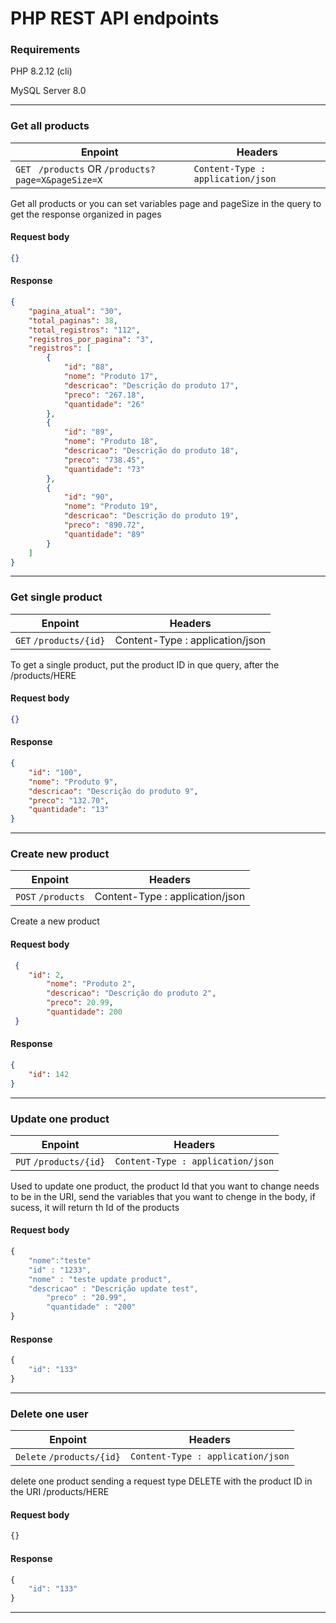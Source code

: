 

# PHP REST API endpoints 
### Requirements

PHP 8.2.12 (cli)

MySQL Server 8.0

---

### Get all products

| Enpoint | Headers                    |
| ------------- | ------------------------------ |
| `GET`  ` /products`  OR `/products?page=X&pageSize=X`      | `Content-Type : application/json`    |    	

Get all products or you can set variables page and pageSize in the query to get the response organized in pages 

#### Request body

```json
{}
```
#### Response
```json
{
	"pagina_atual": "30",
	"total_paginas": 38,
	"total_registros": "112",
	"registros_por_pagina": "3",
	"registros": [
		{
			"id": "88",
			"nome": "Produto 17",
			"descricao": "Descrição do produto 17",
			"preco": "267.18",
			"quantidade": "26"
		},
		{
			"id": "89",
			"nome": "Produto 18",
			"descricao": "Descrição do produto 18",
			"preco": "738.45",
			"quantidade": "73"
		},
		{
			"id": "90",
			"nome": "Produto 19",
			"descricao": "Descrição do produto 19",
			"preco": "890.72",
			"quantidade": "89"
		}
	]
}
```
---

### Get single product

| Enpoint | Headers                    |
| ------------- | ------------------------------ |
| `GET`  `/products/{id}`    | Content-Type : application/json    | 

To get a single product, put the product ID in que query, after the /products/HERE

#### Request body

```json
{}
```
#### Response
```json
{
	"id": "100",
	"nome": "Produto 9",
	"descricao": "Descrição do produto 9",
	"preco": "132.70",
	"quantidade": "13"
}
```
---

### Create new product

| Enpoint | Headers                    | 
| ------------- | ------------------------------ |
| `POST` `/products`      | Content-Type : application/json   |    	

Create a new product 

#### Request body

```json
 {
	"id": 2,
        "nome": "Produto 2",
        "descricao": "Descrição do produto 2",
        "preco": 20.99,
        "quantidade": 200
 }
```
#### Response
```json
{
	"id": 142
}
```
---

### Update one product

| Enpoint | Headers                    | 
| ------------- | ------------------------------ |
| `PUT` `/products/{id}`      | `Content-Type : application/json`   | 

Used to update one product, the product Id that you want to change needs to be in the URI, send the variables that you want to chenge in the body, if sucess, it will return th Id of the products

#### Request body

```javascript
{
	"nome":"teste"
	"id" : "1233",
	"nome" : "teste update product",
	"descricao" : "Descrição update test",
        "preco" : "20.99",
        "quantidade" : "200"
}
```
#### Response
```javascript
{
	"id": "133"
}
```
---

### Delete one user

| Enpoint | Headers                    |
| ------------- | ------------------------------ |
| `Delete` `/products/{id}`| `Content-Type : application/json`|

delete one product sending a request type DELETE with the product ID in the URI /products/HERE

#### Request body

```javascript
{}
```
#### Response
```javascript
{
	"id": "133"
}
```
---
